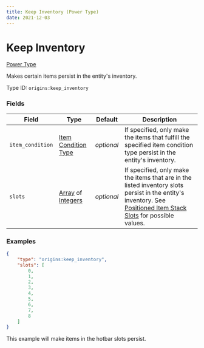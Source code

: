 ```yaml
---
title: Keep Inventory (Power Type)
date: 2021-12-03
---
```


# Keep Inventory

[Power Type](../power_types.md)

Makes certain items persist in the entity's inventory.

Type ID: `origins:keep_inventory`


### Fields

Field | Type | Default | Description
------|------|---------|------------
`item_condition` | [Item Condition Type](../item_condition_types.md) | _optional_ | If specified, only make the items that fulfill the specified item condition type persist in the entity's inventory.
`slots` | [Array](../data_types/array.md) of [Integers](../data_types/integer.md) | _optional_ | If specified, only make the items that are in the listed inventory slots persist in the entity's inventory. See [Positioned Item Stack Slots](../../misc/extras/positioned_item_stack_slots.md) for possible values.


### Examples

```json
{
    "type": "origins:keep_inventory",
    "slots": [
        0,
        1,
        2,
        3,
        4,
        5,
        6,
        7,
        8
    ]
}
```

This example will make items in the hotbar slots persist.
